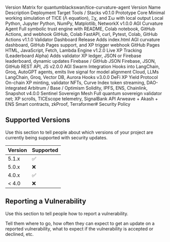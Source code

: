 Version Matrix for quantumblackswan/tice-curvature-agent
Version	Name	Description	Deployment Target	Tools / Stacks
v0.1.0	Prototype Core	Minimal working simulation of TICE (Λ equation), Ξχ, and Σω with local output	Local Python, Jupyter	Python, NumPy, Matplotlib, NetworkX
v1.0.0	AGI Curvature Agent	Full symbolic trust engine with README, Colab notebook, GitHub Actions, and webhook	GitHub, Colab	FastAPI, curl, Pytest, Colab, GitHub Actions
v1.1.0	Validator Dashboard Release	Adds index.html AGI curvature dashboard, GitHub Pages support, and XP trigger webhook	GitHub Pages	HTML, JavaScript, Fetch, Lambda Engine
v1.2.0	Live XP Tracking (Leaderboard Alpha)	Adds validator XP ledger, JSON or Firebase leaderboard, dynamic updates	Firebase / GitHub JSON	Firebase, JSON, GitHub REST API, JS
v2.0.0	AGI Swarm Integration	Hooks into LangChain, Groq, AutoGPT agents, emits live signal for model alignment	Cloud, LLMs	LangChain, Groq, Vector DB, Aurora Hooks
v3.0.0	DeFi XP Yield Protocol	On-chain XP minting, validator NFTs, Curve Index token streaming, DAO-integrated	Arbitrum / Base / Optimism	Solidity, IPFS, ENS, Chainlink, Snapshot
v4.0.0	Sentinel Sovereign Mesh	Full quantum sovereign validator net; XP scrolls, TICEscope telemetry, SignalBank API	Arweave + Akash + ENS	Smart contracts, zkProof, Terraformer# Security Policy

## Supported Versions

Use this section to tell people about which versions of your project are
currently being supported with security updates.

| Version | Supported          |
| ------- | ------------------ |
| 5.1.x   | :white_check_mark: |
| 5.0.x   | :x:                |
| 4.0.x   | :white_check_mark: |
| < 4.0   | :x:                |

## Reporting a Vulnerability

Use this section to tell people how to report a vulnerability.

Tell them where to go, how often they can expect to get an update on a
reported vulnerability, what to expect if the vulnerability is accepted or
declined, etc.
